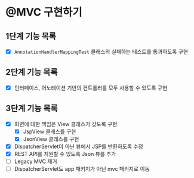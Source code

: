 # @MVC 구현하기

## 1단계 기능 목록

- [x] `AnnotationHandlerMappingTest` 클래스의 실패하는 테스트를 통과하도록 구현

## 2단계 기능 목록

- [x] 인터페이스, 어노테이션 기반의 컨트롤러를 모두 사용할 수 있도록 구현

## 3단계 기능 목록

- [x] 화면에 대한 책임은 View 클래스가 갖도록 구현
    - [x] JspView 클래스를 구현
    - [x] JsonView 클래스를 구현
- [x] DispatcherServlet이 아닌 뷰에서 JSP를 반환하도록 수정
- [x] REST API를 지원할 수 있도록 Json 뷰를 추가
- [ ] Legacy MVC 제거
- [ ] DispatcherServlet도 app 패키지가 아닌 mvc 패키지로 이동
